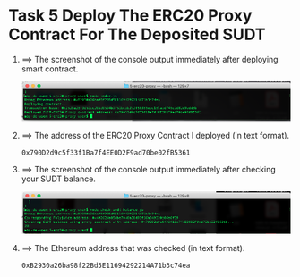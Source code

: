 # Task 5 Deploy The ERC20 Proxy Contract For The Deposited SUDT


1. ==> The screenshot of the console output immediately after deploying smart contract.
     
    <img src="https://github.com/topma/Nervos-Task/blob/main/Task-5/screenshot_of_the_console_output_deploying_smart_contract.png?sanitize=true&raw=true" />

2. ==> The address of the ERC20 Proxy Contract I deployed (in text format).
     
      ```
      0x790D2d9c5f33f1Ba7f4EE0D2F9ad70be02fB5361
      ```
        
3. ==> The screenshot of the console output immediately after checking your SUDT balance.

     <img src="https://github.com/topma/Nervos-Task/blob/main/Task-5/screenshot_of_the_console_output_checking_SUDT_balance.png?sanitize=true&raw=true" />

4. ==> The Ethereum address that was checked (in text format).

    ```
    0xB2930a26ba98f22Bd5E11694292214A71b3c74ea
    ```


